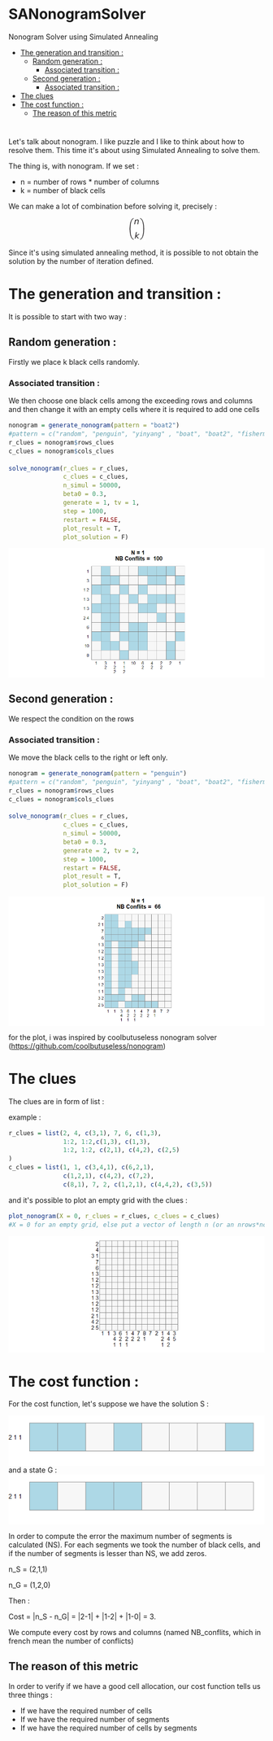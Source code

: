 # SANonogramSolver
Nonogram Solver using Simulated Annealing

- [The generation and transition :](#the-generation-and-transition--)
  * [Random generation :](#random-generation--)
    + [Associated transition :](#associated-transition--)
  * [Second generation :](#second-generation--)
    + [Associated transition :](#associated-transition---1)
- [The clues](#the-clues)
- [The cost function :](#the-cost-function--)
  * [The reason of this metric](#the-reason-of-this-metric)

# 

Let's talk about nonogram. I like puzzle and I like to think about how to resolve them. This time it's about using Simulated Annealing to solve them.

The thing is, with nonogram. If we set : 
- n = number of rows * number of columns
- k = number of black cells

We can make a lot of combination before solving it, precisely : 

<img src="https://raw.githubusercontent.com/ezulfica/SANonogramSolver/main/img/binom.png" style="display: block; margin: auto;" />

Since it's using simulated annealing method, it is possible to not obtain the solution by the number of iteration defined. 

# The generation and transition :

It is possible to start with two way : 

## Random generation : 
Firstly we place k black cells randomly. 

### Associated transition : 
We then choose one black cells among the exceeding rows and columns and then change it with an empty cells where it is required to add one cells

``` r
nonogram = generate_nonogram(pattern = "boat2")
#pattern = c("random", "penguin", "yinyang" , "boat", "boat2", "fisherman")
r_clues = nonogram$rows_clues
c_clues = nonogram$cols_clues

solve_nonogram(r_clues = r_clues, 
               c_clues = c_clues, 
               n_simul = 50000, 
               beta0 = 0.3, 
               generate = 1, tv = 1, 
               step = 1000, 
               restart = FALSE, 
               plot_result = T, 
               plot_solution = F)
```

<img src="https://raw.githubusercontent.com/ezulfica/SANonogramSolver/main/img/ezgif-7-254174d756.gif" style="display: block; margin: auto;" />

## Second generation : 
We respect the condition on the rows

### Associated transition :
We move the black cells to the right or left only. 

``` r
nonogram = generate_nonogram(pattern = "penguin")
#pattern = c("random", "penguin", "yinyang" , "boat", "boat2", "fisherman")
r_clues = nonogram$rows_clues
c_clues = nonogram$cols_clues

solve_nonogram(r_clues = r_clues, 
               c_clues = c_clues, 
               n_simul = 50000, 
               beta0 = 0.3, 
               generate = 2, tv = 2, 
               step = 1000, 
               restart = FALSE, 
               plot_result = T, 
               plot_solution = F)
```

<img src="https://raw.githubusercontent.com/ezulfica/SANonogramSolver/main/img/ezgif-7-b83879f7d8.gif" style="display: block; margin: auto;" />

for the plot, i was inspired by coolbutuseless nonogram solver (https://github.com/coolbutuseless/nonogram)

# The clues 

The clues are in form of list : 

example : 
``` r
r_clues = list(2, 4, c(3,1), 7, 6, c(1,3), 
               1:2, 1:2,c(1,3), c(1,3), 
               1:2, 1:2, c(2,1), c(4,2), c(2,5)
)
c_clues = list(1, 1, c(3,4,1), c(6,2,1),
               c(1,2,1), c(4,2), c(7,2),
               c(8,1), 7, 2, c(1,2,1), c(4,4,2), c(3,5))
```

and it's possible to plot an empty grid with the clues : 

``` r
plot_nonogram(X = 0, r_clues = r_clues, c_clues = c_clues) 
#X = 0 for an empty grid, else put a vector of length n (or an nrows*ncols matrix)
```
<img src="https://raw.githubusercontent.com/ezulfica/SANonogramSolver/main/img/emptyggrid.png" style="display: block; margin: auto;" />

# The cost function : 

For the cost function, let's suppose we have the solution S : 

<img src="https://raw.githubusercontent.com/ezulfica/SANonogramSolver/main/img/err1.png" style="display: block; margin: auto;" />
and a state G : 

<img src="https://raw.githubusercontent.com/ezulfica/SANonogramSolver/main/img/err2.png" style="display: block; margin: auto;" />

In order to compute the error the maximum number of segments is calculated (NS). 
For each segments we took the number of black cells, and if the number of segments is lesser than NS, we add zeros. 

n_S = (2,1,1)

n_G = (1,2,0)

Then : 

Cost = |n_S - n_G| = |2-1| + |1-2| + |1-0| = 3. 

We compute every cost by rows and columns (named NB_conflits, which in french mean the number of conflicts)

## The reason of this metric
In order to verify if we have a good cell allocation, our cost function tells us three things : 
- If we have the required number of cells
- If we have the required number of segments
- If we have the required number of cells by segments



